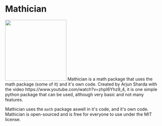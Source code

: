 # Mathician
<img height="200" width="200" src="https://cdn.discordapp.com/attachments/980115259534749746/984839027398160394/Untitled.png"/>
Mathician is a math package that uses the math package (some of it) and it's own code. Created by Arjun Sharda with the video https://www.youtube.com/watch?v=zhpI6Yhz9_4, it is one simple python package that can be used, although very basic and not many features.

Mathician uses the ``math`` package aswell in it's code, and it's own code. Mathician is open-sourced and is free for everyone to use under the MIT license.
